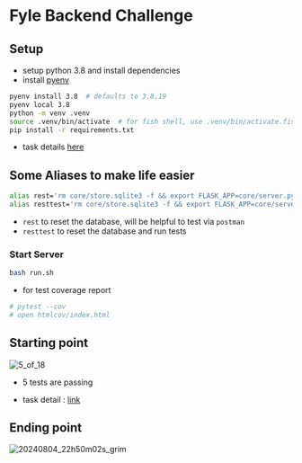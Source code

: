 # Fyle Backend Challenge

## Setup

- setup python 3.8 and install dependencies
- install [pyenv](https://github.com/pyenv/pyenv)

``` sh
pyenv install 3.8  # defaults to 3.8.19
pyenv local 3.8
python -m venv .venv
source .venv/bin/activate  # for fish shell, use .venv/bin/activate.fish
pip install -r requirements.txt
```

- task details [here](./Application.md)

## Some Aliases to make life easier

``` sh
alias rest='rm core/store.sqlite3 -f && export FLASK_APP=core/server.py && flask db upgrade -d core/migrations'
alias resttest='rm core/store.sqlite3 -f && export FLASK_APP=core/server.py && flask db upgrade -d core/migrations && pytest -vvv -s tests/'
```

- `rest` to reset the database, will be helpful to test via `postman`
- `resttest` to reset the database and run tests

### Start Server

```sh
bash run.sh
```

- for test coverage report

```sh
# pytest --cov
# open htmlcov/index.html
```

## Starting point

![5_of_18](https://github.com/user-attachments/assets/9b9dcab6-eefe-4a17-a989-81a0bb37d232)

- $5$ tests are passing

- task detail : [link](./Application.md)

## Ending point

![20240804_22h50m02s_grim](https://github.com/user-attachments/assets/c41cf2ec-8d21-42ff-8de3-06fa006f969e)
